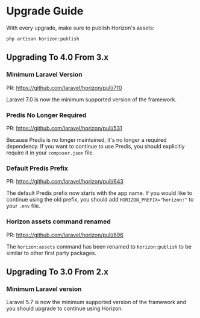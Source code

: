 # Upgrade Guide

With every upgrade, make sure to publish Horizon's assets:

    php artisan horizon:publish

## Upgrading To 4.0 From 3.x

### Minimum Laravel Version

PR: https://github.com/laravel/horizon/pull/710

Laravel 7.0 is now the minimum supported version of the framework.

### Predis No Longer Required

PR: https://github.com/laravel/horizon/pull/531

Because Predis is no longer maintained, it's no longer a required dependency. If you want to continue to use Predis, you should explicitly require it in your `composer.json` file.

### Default Predis Prefix

PR: https://github.com/laravel/horizon/pull/643

The default Predis prefix now starts with the app name. If you would like to continue using the old prefix, you should add `HORIZON_PREFIX="horizon:"` to your `.env` file.

### Horizon assets command renamed

PR: https://github.com/laravel/horizon/pull/696

The `horizon:assets` command has been renamed to `horizon:publish` to be similar to other first party packages.

## Upgrading To 3.0 From 2.x

### Minimum Laravel version

Laravel 5.7 is now the minimum supported version of the framework and you should upgrade to continue using Horizon.

